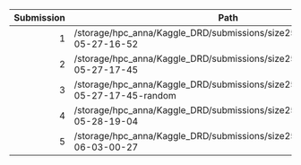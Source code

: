 | Submission | Path | Validation | Leaderboard | Comment |
| ---------: | ---- | ---------- | ----------- | ------- |
|1|/storage/hpc_anna/Kaggle_DRD/submissions/size256/minimal/2015-05-27-16-52|0.068|0.07967||
|2|/storage/hpc_anna/Kaggle_DRD/submissions/size256/minimal/2015-05-27-17-45|0.078|0.06259|batch size 128|
|3|/storage/hpc_anna/Kaggle_DRD/submissions/size256/minimal/2015-05-27-17-45-random||0.00966||
|4|/storage/hpc_anna/Kaggle_DRD/submissions/size256/onehidden/2015-05-28-19-04|0.1342|0.13179||
|5|/storage/hpc_anna/Kaggle_DRD/submissions/size256/firstborn/2015-06-03-00-27||||
